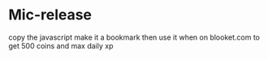# Mic-release
copy the javascript make it a bookmark then use it when on blooket.com to get 500 coins and max daily xp
